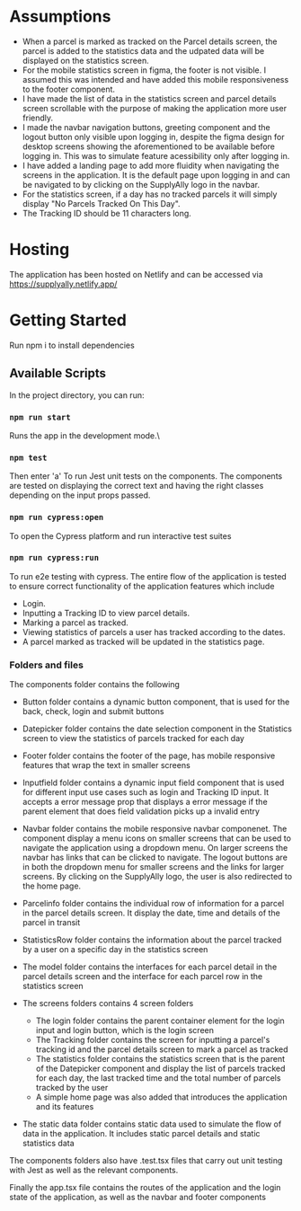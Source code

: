 # Assumptions
- When a parcel is marked as tracked on the Parcel details screen, the parcel is added to the statistics data and the udpated data will be displayed on the statistics screen.
- For the mobile statistics screen in figma, the footer is not visible. I assumed this was intended and have added this mobile responsiveness to the footer component.
- I have made the list of data in the statistics screen and parcel details screen scrollable with the purpose of making the application more user friendly.
- I made the navbar navigation buttons, greeting component and the logout button only visible upon logging in, despite the figma design for desktop screens showing the aforementioned to be available before logging in. This was to simulate feature acessibility only after logging in.
- I have added a landing page to add more fluidity when navigating the screens in the application. It is the default page upon logging in and can be navigated to by clicking on the SupplyAlly logo in the navbar.
- For the statistics screen, if a day has no tracked parcels it will simply display "No Parcels Tracked On This Day".
- The Tracking ID should be 11 characters long.
# Hosting
The application has been hosted on Netlify and can be accessed via https://supplyally.netlify.app/
# Getting Started 

Run npm i to install dependencies
## Available Scripts

In the project directory, you can run:

### `npm run start`

Runs the app in the development mode.\

### `npm test`
Then enter 'a'
To run Jest unit tests on the components.
The components are tested on displaying the correct text and having the right classes depending on the input props passed.

### `npm run cypress:open`

To open the Cypress platform and run interactive test suites

### `npm run cypress:run`

To run e2e testing with cypress.
The entire flow of the application is tested to ensure correct functionality of the application features which include
- Login.
- Inputting a Tracking ID to view parcel details.
- Marking a parcel as tracked.
- Viewing statistics of parcels a user has tracked according to the dates. 
- A parcel marked as tracked will be updated in the statistics page.

### Folders and files
The components folder contains the following
- Button folder contains a dynamic button component, that is used for the back, check, login and submit buttons

- Datepicker folder contains the date selection component in the Statistics screen to view the statistics of parcels tracked for each day

- Footer folder contains the footer of the page, has mobile responsive features that wrap the text in smaller screens

- Inputfield folder contains a dynamic input field component that is used for different input use cases such as login and Tracking ID input. It accepts a error message prop that displays a error message if the parent element that does field validation picks up a invalid entry

- Navbar folder contains the mobile responsive navbar componenet. The component display a menu icons on smaller screens that can be used to navigate the application using a dropdown menu. On larger screens the navbar has links that can be clicked to navigate. The logout buttons are in both the dropdown menu for smaller screens and the links for larger screens. By clicking on the SupplyAlly logo, the user is also redirected to the home page.

- Parcelinfo folder contains the individual row of information for a parcel in the parcel details screen. It display the date, time and details of the parcel in transit

- StatisticsRow folder contains the information about the parcel tracked by a user on a specific day in the statistics screen
  
- The model folder contains the interfaces for each parcel detail in the parcel details screen and the interface for each parcel row in the statistics screen

- The screens folders contains 4 screen folders
  - The login folder contains the parent container element for the login input and login button, which is the login screen
  - The Tracking folder contains the screen for inputting a parcel's tracking id and the parcel details screen to mark a parcel as tracked
  - The statistics folder contains the statistics screen that is the parent of the Datepicker component and display the list of parcels tracked for each day, the last tracked time and the total number of parcels tracked by the user
  - A simple home page was also added that introduces the application and its features

- The static data folder contains static data used to simulate the flow of data in the application. It includes static parcel details and static statistics data

The components folders also have .test.tsx files that carry out unit testing with Jest as well as the relevant components.

Finally the app.tsx file contains the routes of the application and the login state of the application, as well as the navbar and footer components 